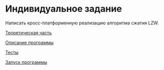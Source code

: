 # Индивидуальное задание
Написать кросс-платформенную реализацию алгоритма сжатия LZW.


[Теоретическая часть](./theory.md)

[Описание программы](./description.md)

[Тесты](./tests.md)

[Запуск программы](./launching.md)